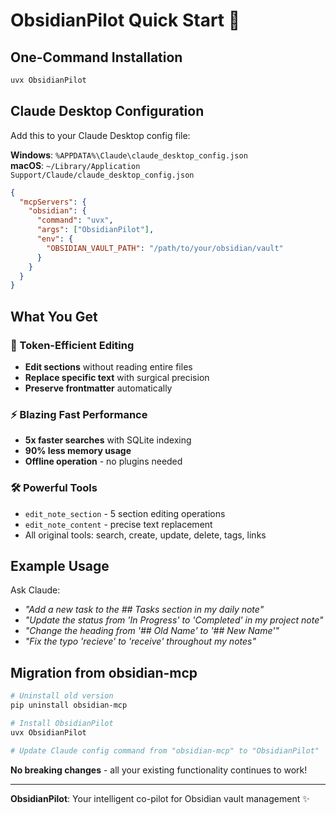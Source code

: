 # ObsidianPilot Quick Start 🚁

## One-Command Installation

```bash
uvx ObsidianPilot
```

## Claude Desktop Configuration

Add this to your Claude Desktop config file:

**Windows**: `%APPDATA%\Claude\claude_desktop_config.json`  
**macOS**: `~/Library/Application Support/Claude/claude_desktop_config.json`

```json
{
  "mcpServers": {
    "obsidian": {
      "command": "uvx",
      "args": ["ObsidianPilot"],
      "env": {
        "OBSIDIAN_VAULT_PATH": "/path/to/your/obsidian/vault"
      }
    }
  }
}
```

## What You Get

### 🎯 Token-Efficient Editing
- **Edit sections** without reading entire files
- **Replace specific text** with surgical precision
- **Preserve frontmatter** automatically

### ⚡ Blazing Fast Performance
- **5x faster searches** with SQLite indexing
- **90% less memory usage**
- **Offline operation** - no plugins needed

### 🛠️ Powerful Tools
- `edit_note_section` - 5 section editing operations
- `edit_note_content` - precise text replacement
- All original tools: search, create, update, delete, tags, links

## Example Usage

Ask Claude:
- *"Add a new task to the ## Tasks section in my daily note"*
- *"Update the status from 'In Progress' to 'Completed' in my project note"*
- *"Change the heading from '## Old Name' to '## New Name'"*
- *"Fix the typo 'recieve' to 'receive' throughout my notes"*

## Migration from obsidian-mcp

```bash
# Uninstall old version
pip uninstall obsidian-mcp

# Install ObsidianPilot
uvx ObsidianPilot

# Update Claude config command from "obsidian-mcp" to "ObsidianPilot"
```

**No breaking changes** - all your existing functionality continues to work!

---

**ObsidianPilot**: Your intelligent co-pilot for Obsidian vault management ✨
